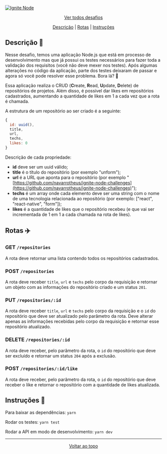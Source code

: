 <a href="https://github.com/navarrotheus/ignite-node-challenges">
  <img alt="Ignite Node" src="https://i.ibb.co/qrrkc3T/Background.png" />
</a>

<p align = "center">
  <a href="https://github.com/navarrotheus/ignite-node-challenges">Ver todos desafios</a>
</p>

<p align = "center">
   <a href="#descrição-memo">Descrição</a>&nbsp;|
   <a href="#rotas-airplane">Rotas</a>&nbsp;|
   <a href="#instruções-scroll">Instruções</a>
</p>

## Descrição :memo:
Nesse desafio, temos uma aplicação Node.js que está em processo de desenvolvimento mas que já possui os testes necessários para fazer toda a validação dos requisitos (você não deve mexer nos testes).
Após algumas alterações no código da aplicação, parte dos testes deixaram de passar e agora só você pode resolver esse problema. Bora lá? 🚀

Essa aplicação realiza o CRUD (**C**reate, **R**ead, **U**pdate, **D**elete) de repositórios de projetos. Além disso, é possível dar likes em repositórios cadastrados, aumentando a quantidade de likes em 1 a cada vez que a rota é chamada.

A estrutura de um repositório ao ser criado é a seguinte: 

```jsx
{
  id: uuid(),
  title,
  url,
  techs,
  likes: 0
}
```

Descrição de cada propriedade:

- **id** deve ser um uuid válido;
- **title** é o título do repositório (por exemplo "unform");
- **url** é a URL que aponta para o repositório (por exemplo "[https://github.com/navarrotheus/ignite-node-challenges](https://github.com/navarrotheus/ignite-node-challenges)");
- **techs** é um array onde cada elemento deve ser uma string com o nome de uma tecnologia relacionada ao repositório (por exemplo: ["react", "react-native", "form"]);
- **likes** é a quantidade de likes que o repositório recebeu (e que vai ser incrementada de 1 em 1 a cada chamada na rota de likes).

## Rotas :airplane:

### GET `/repositories`

A rota deve retornar uma lista contendo todos os repositórios cadastrados.

### POST `/repositories`

A rota deve receber `title`, `url` e `techs` pelo corpo da requisição e retornar um objeto com as informações do repositório criado e um status `201`.

### PUT `/repositories/:id`

A rota deve receber `title`, `url` e `techs` pelo corpo da requisição e o `id` do repositório que deve ser atualizado pelo parâmetro da rota. Deve alterar apenas as informações recebidas pelo corpo da requisição e retornar esse repositório atualizado.

### DELETE `/repositories/:id`

A rota deve receber, pelo parâmetro da rota, o `id` do repositório que deve ser excluído e retornar um status `204` após a exclusão.

### POST `/repositories/:id/like`

A rota deve receber, pelo parâmetro da rota, o `id` do repositório que deve receber o like e retornar o repositório com a quantidade de likes atualizada.

## Instruções :scroll:

Para baixar as dependências:
```yarn```

Rodar os testes:
```yarn test```

Rodar a API em modo de desenvolvimento:
```yarn dev```

<hr>

<p align = "center">
  <a href="#">Voltar ao topo</a>
</p>
